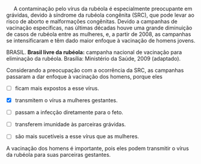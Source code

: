 

     A contaminação pelo vírus da rubéola é especialmente preocupante em grávidas, devido à síndrome da rubéola congênita (SRC), que pode levar ao risco de aborto e malformações congênitas. Devido a campanhas de vacinação específicas, nas últimas décadas houve uma grande diminuição de casos de rubéola entre as mulheres, e, a partir de 2008, as campanhas se intensificaram e têm dado maior enfoque à vacinação de homens jovens.

BRASIL. **Brasil livre da rubéola:** campanha nacional de vacinação para eliminação da rubéola. Brasília: Ministério da Saúde, 2009 (adaptado).

Considerando a preocupação com a ocorrência da SRC, as campanhas passaram a dar enfoque à vacinação dos homens, porque eles



- [ ] ficam mais expostos a esse vírus.
- [x] transmitem o vírus a mulheres gestantes.
- [ ] passam a infecção diretamente para o feto.
- [ ] transferem imunidade às parceiras grávidas.
- [ ] são mais sucetíveis a esse vírus que as mulheres.


A vacinação dos homens é importante, pois eles podem transmitir o vírus da rubéola para suas parceiras gestantes.

        